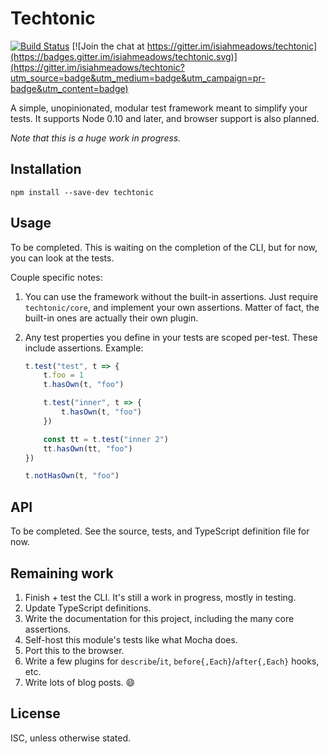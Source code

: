 # Techtonic

[![Build Status](https://travis-ci.org/isiahmeadows/techtonic.svg?branch=master)](https://travis-ci.org/isiahmeadows/techtonic) [![Join the chat at https://gitter.im/isiahmeadows/techtonic](https://badges.gitter.im/isiahmeadows/techtonic.svg)](https://gitter.im/isiahmeadows/techtonic?utm_source=badge&utm_medium=badge&utm_campaign=pr-badge&utm_content=badge)

A simple, unopinionated, modular test framework meant to simplify your tests. It supports Node 0.10 and later, and browser support is also planned.

*Note that this is a huge work in progress.*

## Installation

```
npm install --save-dev techtonic
```

## Usage

To be completed. This is waiting on the completion of the CLI, but for now, you can look at the tests.

Couple specific notes:

1. You can use the framework without the built-in assertions. Just require `techtonic/core`, and implement your own assertions. Matter of fact, the built-in ones are actually their own plugin.

2. Any test properties you define in your tests are scoped per-test. These include assertions. Example:

    ```js
    t.test("test", t => {
        t.foo = 1
        t.hasOwn(t, "foo")

        t.test("inner", t => {
            t.hasOwn(t, "foo")
        })

        const tt = t.test("inner 2")
        tt.hasOwn(tt, "foo")
    })

    t.notHasOwn(t, "foo")
    ```

## API

To be completed. See the source, tests, and TypeScript definition file for now.

## Remaining work

1. Finish + test the CLI. It's still a work in progress, mostly in testing.
2. Update TypeScript definitions.
3. Write the documentation for this project, including the many core assertions.
4. Self-host this module's tests like what Mocha does.
5. Port this to the browser.
6. Write a few plugins for `describe`/`it`, `before{,Each}`/`after{,Each}` hooks, etc.
7. Write lots of blog posts. :smile:

## License

ISC, unless otherwise stated.
